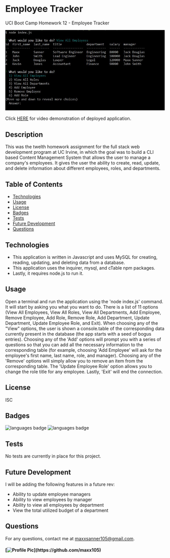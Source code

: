# Employee Tracker
UCI Boot Camp Homework 12 - Employee Tracker

![deployed application](Assets/deployed_app.JPG)

Click [HERE](https://drive.google.com/file/d/1xyv4SATVVFrjfZYth0htDts9iJiROXqZ/view) for video demonstration of deployed application.

## Description 
 This was the twelth homework assignment for the full stack web development program at UC Irvine, in which the goal was to build a CLI based Content Management System that allows the user to manage a company's employees. It gives the user the ability to create, read, update, and delete information about different employees, roles, and departments. 

## Table of Contents 
* [Technologies](#Technologies)
* [Usage](#Usage)
* [License](#License)
* [Badges](#Badges)
* [Tests](#Tests)
* [Future Development](#Future-Development)
* [Questions](#Questions)

## Technologies 
* This application is written in Javascript and uses MySQL for creating, reading, updating, and deleting data from a database.
* This application uses the inquirer, mysql, and cTable npm packages. 
* Lastly, it requires node.js to run it.

## Usage 
Open a terminal and run the application using the 'node index.js' command. It will start by asking you what you want to do. There is a list of 11 options (View All Employees, View All Roles, View All Departments, Add Employee, Remove Employee, Add Role, Remove Role, Add Department, Update Department, Update Employee Role, and Exit). When choosing any of the "View" options, the user is shown a console.table of the corresponding data currently present in the database (the app starts with a seed of bogus entries). Choosing any of the 'Add' options will prompt you with a series of questions so that you can add all the necessary information to the corresponding table (for example, choosing 'Add Employee' will ask for the employee's first name, last name, role, and manager). Choosing any of the 'Remove' options will simply allow you to remove an item from the corresponding table. The 'Update Employee Role' option allows you to change the role title for any employee. Lastly, 'Exit' will end the connection.

## License 
 ISC

## Badges 
 ![languages badge](https://img.shields.io/github/languages/count/maxx105/employee_tracker)
 ![languages badge](https://img.shields.io/github/languages/top/maxx105/employee_tracker)

## Tests 
 No tests are currently in place for this project.

 ## Future Development
 I will be adding the following features in a future rev:
 * Ability to update employee managers
 * Ability to view employees by manager
 * Ability to view all employees by department
 * View the total utilized budget of a department

## Questions 
 For any questions, contact me at [maxxsanner105@gmail.com](mailto:maxxsanner105@gmail.com).
#### [![Profile Pic](https://avatars.githubusercontent.com/u/63183869?)](https://github.com/maxx105)